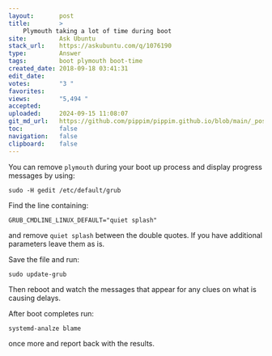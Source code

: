 ```yaml
---
layout:       post
title:        >
    Plymouth taking a lot of time during boot
site:         Ask Ubuntu
stack_url:    https://askubuntu.com/q/1076190
type:         Answer
tags:         boot plymouth boot-time
created_date: 2018-09-18 03:41:31
edit_date:    
votes:        "3 "
favorites:    
views:        "5,494 "
accepted:     
uploaded:     2024-09-15 11:08:07
git_md_url:   https://github.com/pippim/pippim.github.io/blob/main/_posts/2018/2018-09-18-Plymouth-taking-a-lot-of-time-during-boot.md
toc:          false
navigation:   false
clipboard:    false
---
```


You can remove `plymouth` during your boot up process and display progress messages by using:

``` 
sudo -H gedit /etc/default/grub
```

Find the line containing:

``` 
GRUB_CMDLINE_LINUX_DEFAULT="quiet splash"
```

and remove `quiet splash` between the double quotes. If you have additional parameters leave them as is.

Save the file and run:

``` 
sudo update-grub
```

Then reboot and watch the messages that appear for any clues on what is causing delays.

After boot completes run:

``` 
systemd-analze blame
```

once more and report back with the results.

